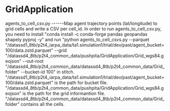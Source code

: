 # GridApplication

agents_to_cell_csv.py ------Map agent trajectory points (lat/longitude) to grid cells and write a CSV per cell_id.
In order to run agents_to_cell_csv.py, 
you need to install 
"conda install -c conda-forge pandas geopandas shapely pyproj -y" 
and 
run "python agents_to_cell_csvs.py   --parquet "/datassd1_8tb/p2t4_iarpa_data/ta1.simulation1/trial/dev/past/agent_bucket=100/data.zstd.parquet"   --grid "/datassd4_8tb/p2t4_common_data/pushpita/GridApplication/Grid_wgs84.geojson"   --out-root "/datassd4_8tb/p2t4_common_data/datassd4_8tb/p2t4_common_data/Grid_folder"   --bucket-id 100" in stitch. 
"/datassd1_8tb/p2t4_iarpa_data/ta1.simulation1/trial/dev/past/agent_bucket=100/data.zstd.parquet" is the path for bucket file. 
"/datassd4_8tb/p2t4_common_data/pushpita/GridApplication/Grid_wgs84.geojson" is the path for the grid informantion file. 
"/datassd4_8tb/p2t4_common_data/datassd4_8tb/p2t4_common_data/Grid_folder" contains all the cells.
